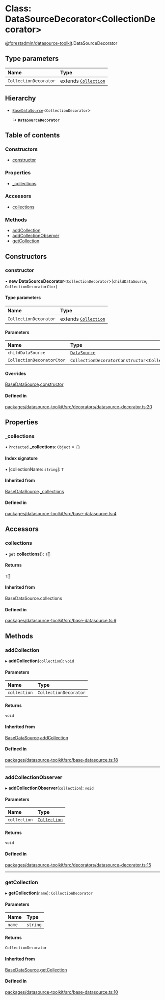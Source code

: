 # Class: DataSourceDecorator<CollectionDecorator\>

[@forestadmin/datasource-toolkit](../wiki/@forestadmin.datasource-toolkit).DataSourceDecorator

## Type parameters

| Name | Type |
| :------ | :------ |
| `CollectionDecorator` | extends [`Collection`](../wiki/@forestadmin.datasource-toolkit.Collection) |

## Hierarchy

- [`BaseDataSource`](../wiki/@forestadmin.datasource-toolkit.BaseDataSource)<`CollectionDecorator`\>

  ↳ **`DataSourceDecorator`**

## Table of contents

### Constructors

- [constructor](../wiki/@forestadmin.datasource-toolkit.DataSourceDecorator#constructor)

### Properties

- [\_collections](../wiki/@forestadmin.datasource-toolkit.DataSourceDecorator#_collections)

### Accessors

- [collections](../wiki/@forestadmin.datasource-toolkit.DataSourceDecorator#collections)

### Methods

- [addCollection](../wiki/@forestadmin.datasource-toolkit.DataSourceDecorator#addcollection)
- [addCollectionObserver](../wiki/@forestadmin.datasource-toolkit.DataSourceDecorator#addcollectionobserver)
- [getCollection](../wiki/@forestadmin.datasource-toolkit.DataSourceDecorator#getcollection)

## Constructors

### constructor

• **new DataSourceDecorator**<`CollectionDecorator`\>(`childDataSource`, `CollectionDecoratorCtor`)

#### Type parameters

| Name | Type |
| :------ | :------ |
| `CollectionDecorator` | extends [`Collection`](../wiki/@forestadmin.datasource-toolkit.Collection) |

#### Parameters

| Name | Type |
| :------ | :------ |
| `childDataSource` | [`DataSource`](../wiki/@forestadmin.datasource-toolkit.DataSource) |
| `CollectionDecoratorCtor` | `CollectionDecoratorConstructor`<`CollectionDecorator`\> |

#### Overrides

[BaseDataSource](../wiki/@forestadmin.datasource-toolkit.BaseDataSource).[constructor](../wiki/@forestadmin.datasource-toolkit.BaseDataSource#constructor)

#### Defined in

[packages/datasource-toolkit/src/decorators/datasource-decorator.ts:20](https://github.com/ForestAdmin/agent-nodejs/blob/4dc29e4/packages/datasource-toolkit/src/decorators/datasource-decorator.ts#L20)

## Properties

### \_collections

• `Protected` **\_collections**: `Object` = `{}`

#### Index signature

▪ [collectionName: `string`]: `T`

#### Inherited from

[BaseDataSource](../wiki/@forestadmin.datasource-toolkit.BaseDataSource).[_collections](../wiki/@forestadmin.datasource-toolkit.BaseDataSource#_collections)

#### Defined in

[packages/datasource-toolkit/src/base-datasource.ts:4](https://github.com/ForestAdmin/agent-nodejs/blob/4dc29e4/packages/datasource-toolkit/src/base-datasource.ts#L4)

## Accessors

### collections

• `get` **collections**(): `T`[]

#### Returns

`T`[]

#### Inherited from

BaseDataSource.collections

#### Defined in

[packages/datasource-toolkit/src/base-datasource.ts:6](https://github.com/ForestAdmin/agent-nodejs/blob/4dc29e4/packages/datasource-toolkit/src/base-datasource.ts#L6)

## Methods

### addCollection

▸ **addCollection**(`collection`): `void`

#### Parameters

| Name | Type |
| :------ | :------ |
| `collection` | `CollectionDecorator` |

#### Returns

`void`

#### Inherited from

[BaseDataSource](../wiki/@forestadmin.datasource-toolkit.BaseDataSource).[addCollection](../wiki/@forestadmin.datasource-toolkit.BaseDataSource#addcollection)

#### Defined in

[packages/datasource-toolkit/src/base-datasource.ts:18](https://github.com/ForestAdmin/agent-nodejs/blob/4dc29e4/packages/datasource-toolkit/src/base-datasource.ts#L18)

___

### addCollectionObserver

▸ **addCollectionObserver**(`collection`): `void`

#### Parameters

| Name | Type |
| :------ | :------ |
| `collection` | [`Collection`](../wiki/@forestadmin.datasource-toolkit.Collection) |

#### Returns

`void`

#### Defined in

[packages/datasource-toolkit/src/decorators/datasource-decorator.ts:15](https://github.com/ForestAdmin/agent-nodejs/blob/4dc29e4/packages/datasource-toolkit/src/decorators/datasource-decorator.ts#L15)

___

### getCollection

▸ **getCollection**(`name`): `CollectionDecorator`

#### Parameters

| Name | Type |
| :------ | :------ |
| `name` | `string` |

#### Returns

`CollectionDecorator`

#### Inherited from

[BaseDataSource](../wiki/@forestadmin.datasource-toolkit.BaseDataSource).[getCollection](../wiki/@forestadmin.datasource-toolkit.BaseDataSource#getcollection)

#### Defined in

[packages/datasource-toolkit/src/base-datasource.ts:10](https://github.com/ForestAdmin/agent-nodejs/blob/4dc29e4/packages/datasource-toolkit/src/base-datasource.ts#L10)
